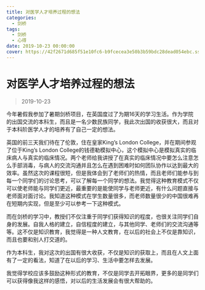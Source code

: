 ```yaml
---
title: 对医学人才培养过程的想法
categories:
  - 剑桥
tags:
  - 剑桥
  - 心得
date: 2019-10-23 00:00:00
cover: https://42f2671d685f51e10fc6-b9fcecea3e50b3b59bdc28dead054ebc.ssl.cf5.rackcdn.com/illustrations/exams_g4ow.svg
---
```

# 对医学人才培养过程的想法

> 2019-10-23

今年暑假我参加了暑期剑桥项目，在英国度过了为期16天的学习生活。作为学院的出国交流的本科生，而且是一名少数民族同学，我此次出国的收获很大，而且对于本科阶医学人才的培养有了自己一定的想法。

英国的前三天我们待在了伦敦，住在皇家King’s London College，并在期间参观了位于King’s London College的钱德勒模拟中心，这个模拟中心是模拟真实的临床病人与真实的临床情况。两个老师给我讲授了在真实的临床情况中要怎么注意怎么手部消毒，与病人的交流沟通并且怎么在遇到困难时如何团队协作以达到最大的效率。虽然这次的课程很短，但是我体会到了老师们的热情，而且老师们能参与到每一个同学们的讨论思考，可以了解每一个同学的想法。我觉得这种教育模式不仅可以使老师能与同学们更近，最重要的是能使同学与老师更近，有什么问题直接与老师面对面讨论。我知道这种模式在学生数量很多，而老师数量很少的中国很难再在短期内实现，但是至少可以参考一下这种模式。

而在剑桥的学习中，教授们不仅注重于同学们获得知识的程度，也很关注同学们自身的发展。自我人格的建立，自信程度的建立，与其他同学、老师们的交流沟通等等。这不仅是知识教育，我觉得是一种人文教育，在以后的社会上不仅是靠知识，而且也要和别人打交道的。

作为本科生，我对这次的出国有很大收获，不仅是知识的获取上，而且在人文上面有了一定的看法，知道了在以后的学习、生活中要怎样去发展。

我觉得学校应该多鼓励这种形式的教育，不仅是同学去开拓眼界，更多的是同学们可以获得像我这样的感悟，对以后的生活发展会有很大帮助的。
